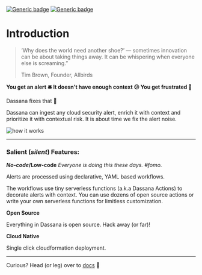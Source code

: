 [![Generic badge](https://img.shields.io/badge/license-apache2.0-green.svg)](https://www.apache.org/licenses/LICENSE-2.0) [![Generic badge](https://img.shields.io/badge/docs-blue.svg)](https://docs.dassana.io/)

# Introduction

> ‘Why does the world need another shoe?’ — sometimes innovation can be about taking things away. It can be whispering when everyone else is screaming.”
>
> Tim Brown, Founder, Allbirds

**You get an alert 🛎️ It doesn't have enough context 😕 You get frustrated 🤬**

Dassana fixes that 🧘

Dassana can ingest any cloud security alert, enrich it with context and prioritize it with contextual risk. It is about time we fix the alert noise.

![how it works](https://docs.dassana.io/assets/images/landing_hero-b058b93ef6cf71031980a14a51f2510f.png)

---

### Salient (_silent_) Features:

**_No-code_/Low-code**
_Everyone is doing this these days. #fomo._

Alerts are processed using declarative, YAML based workflows.

The workflows use tiny serverless functions (a.k.a Dassana Actions) to decorate alerts with context. You can use dozens of open source actions or write your own serverless functions for limitless customization.

**Open Source**

Everything in Dassana is open source. Hack away (or far)!

**Cloud Native**

Single click cloudformation deployment.

---

Curious? Head (or leg) over to [docs](https://docs.dassana.io/]) 📓

